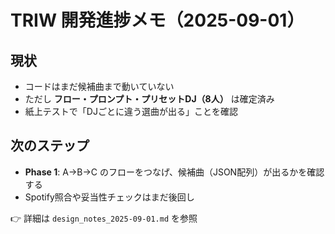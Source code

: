 # TRIW 開発進捗メモ（2025-09-01）

## 現状
- コードはまだ候補曲まで動いていない
- ただし **フロー・プロンプト・プリセットDJ（8人）** は確定済み
- 紙上テストで「DJごとに違う選曲が出る」ことを確認

## 次のステップ
- **Phase 1**: A→B→C のフローをつなげ、候補曲（JSON配列）が出るかを確認する
- Spotify照合や妥当性チェックはまだ後回し

👉 詳細は `design_notes_2025-09-01.md` を参照

